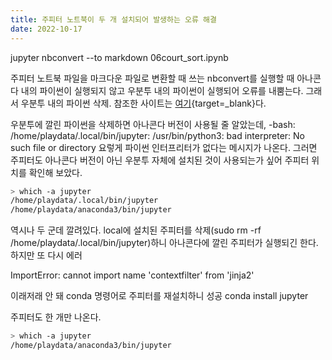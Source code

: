```yaml
---
title: 주피터 노트북이 두 개 설치되어 발생하는 오류 해결
date: 2022-10-17
---
```


jupyter nbconvert --to markdown 06court_sort.ipynb

주피터 노트북 파일을 마크다운 파일로 변환할 때 쓰는 nbconvert를 실행할 때 아나콘다 내의 파이썬이 실행되지 않고 우분투 내의 파이썬이 실행되어 오류를 내뿜는다. 그래서 우분투 내의 파이썬 삭제. 참조한 사이트는 [여기](https://gist.github.com/zhensongren/811dcf2471f663ed3148a272f1faa957){target=_blank}다. 

우분투에 깔린 파이썬을 삭제하면 아나콘다 버전이 사용될 줄 알았는데, -bash: /home/playdata/.local/bin/jupyter: /usr/bin/python3: bad interpreter: No such file or directory 요렇게 파이썬 인터프리터가 없다는 메시지가 나온다. 그러면 주피터도 아나콘다 버전이 아닌 우분투 자체에 설치된 것이 사용되는가 싶어 주피터 위치를 확인해 보았다.

```bash
> which -a jupyter
/home/playdata/.local/bin/jupyter
/home/playdata/anaconda3/bin/jupyter
```

역시나 두 군데 깔려있다. local에 설치된 주피터를 삭제(sudo rm -rf /home/playdata/.local/bin/jupyter)하니 아나콘다에 깔린 주피터가 실행되긴 한다. 하지만 또 다시 에러

ImportError: cannot import name 'contextfilter' from 'jinja2'

이래저래 안 돼 conda 명령어로 주피터를 재설치하니 성공 conda install jupyter

주피터도 한 개만 나온다.

```bash
> which -a jupyter
/home/playdata/anaconda3/bin/jupyter
```
